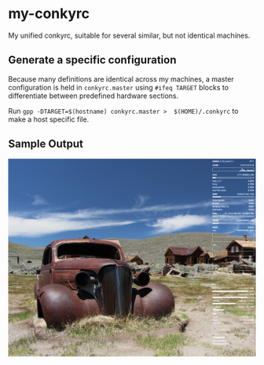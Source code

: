 my-conkyrc
==========

My unified conkyrc, suitable for several similar, but not identical machines.


Generate a specific configuration
---------------------------------

Because many definitions are identical across my machines, a master configuration is held in `conkyrc.master` using `#ifeq TARGET` 
blocks to differentiate between predefined hardware sections.

Run `gpp -DTARGET=$(hostname) conkyrc.master >  $(HOME)/.conkyrc` to make a host specific file.


Sample Output
--------------

![Sample Output](https://github.com/hkramski/my-conkyrc/blob/master/Screenshot_20240805_194228.png "Sample Output")

